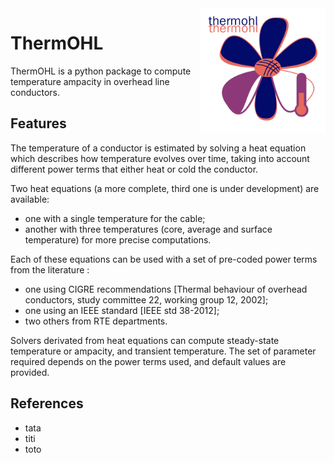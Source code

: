 <!--
SPDX-FileCopyrightText: 2025 RTE (https://www.rte-france.com)

This Source Code Form is subject to the terms of the Mozilla Public
License, v. 2.0. If a copy of the MPL was not distributed with this
file, You can obtain one at http://mozilla.org/MPL/2.0/.
SPDX-License-Identifier: MPL-2.0
-->

<img src="assets/images/logos/thermohl_logo.png" width="200" height="200" alt="Phlowers logo" style="float: right; display: block; margin: 0 auto"/>

# ThermOHL

ThermOHL is a python package to compute temperature ampacity in overhead line conductors.

## Features

The temperature of a conductor is estimated by solving a heat equation which describes how temperature evolves over
time, taking into account different power terms that either heat or cold the conductor.

Two heat equations (a more complete, third one is under development) are available:

* one with a single temperature for the cable;
* another with three temperatures (core, average and surface temperature) for more precise computations.

Each of these equations can be used with a set of pre-coded power terms from the literature :

[TODO : find a clean way to include references (maybe a dedicated page?)]: #

* one using CIGRE recommendations [Thermal behaviour of overhead conductors, study committee 22, working
  group 12, 2002];
* one using an IEEE standard [IEEE std 38-2012];
* two others from RTE departments.

Solvers derivated from heat equations can compute steady-state temperature or ampacity, and transient temperature. The
set of parameter required depends on the power terms used, and default values are provided.

## References

* tata
* titi
* toto
